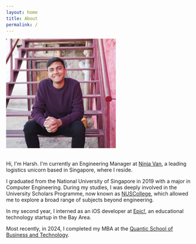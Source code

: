 ```yaml
---
layout: home
title: About
permalink: /
---
```


<img src="profile.jpg" width="300">

<br />
<br />

Hi, I'm Harsh. I'm currently an Engineering Manager at [Ninja Van](https://www.ninjavan.co/en-sg/about-us), a leading logistics unicorn based in Singapore, where I reside.

I graduated from the National University of Singapore in 2019 with a major in Computer Engineering. During my studies, I was deeply involved in the University Scholars Programme, now known as [NUSCollege](https://nuscollege.nus.edu.sg/), which allowed me to explore a broad range of subjects beyond engineering.

In my second year, I interned as an iOS developer at [Epic!](https://www.getepic.com), an educational technology startup in the Bay Area.

Most recently, in 2024, I completed my MBA at the [Quantic School of Business and Technology](https://quantic.edu/about/).
